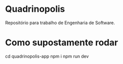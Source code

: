 # Quadrinopolis
Repositório para trabalho de Engenharia de Software.

# Como supostamente rodar
cd quadrinopolis-app
npm i
npm run dev
